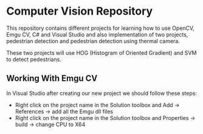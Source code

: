 # Computer Vision Repository


This repository contains different projects for learning how to use OpenCV, Emgu CV, C# and Visual Studio and also implementation of two projects, pedestrian detection and pedestrian detection using thermal camera.

These two projects will use HOG (Histogram of Oriented Gradient) and SVM to detect pedestrians.

## Working With Emgu CV
In Visual Studio after creating our new project we should follow these steps:

* Right click on the project name in the Solution toolbox and Add -> References -> add all the Emgu dll files
* Right click on the project name in the Solution toolbox and Properties -> build -> change CPU to X64